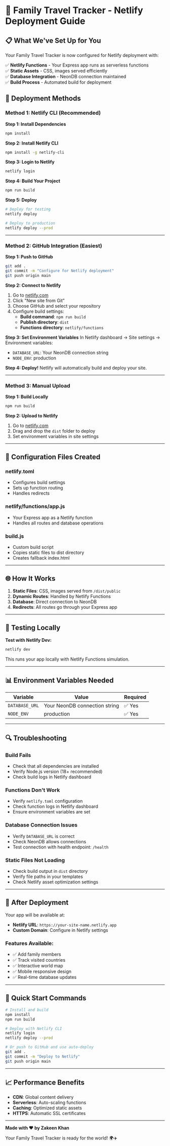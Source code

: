 # 🚀 Family Travel Tracker - Netlify Deployment Guide

## 📋 **What We've Set Up for You**

Your Family Travel Tracker is now configured for Netlify deployment with:

✅ **Netlify Functions** - Your Express app runs as serverless functions  
✅ **Static Assets** - CSS, images served efficiently  
✅ **Database Integration** - NeonDB connection maintained  
✅ **Build Process** - Automated build for deployment  

## 🎯 **Deployment Methods**

### **Method 1: Netlify CLI (Recommended)**

**Step 1: Install Dependencies**
```bash
npm install
```

**Step 2: Install Netlify CLI**
```bash
npm install -g netlify-cli
```

**Step 3: Login to Netlify**
```bash
netlify login
```

**Step 4: Build Your Project**
```bash
npm run build
```

**Step 5: Deploy**
```bash
# Deploy for testing
netlify deploy

# Deploy to production
netlify deploy --prod
```

---

### **Method 2: GitHub Integration (Easiest)**

**Step 1: Push to GitHub**
```bash
git add .
git commit -m "Configure for Netlify deployment"
git push origin main
```

**Step 2: Connect to Netlify**
1. Go to [netlify.com](https://netlify.com)
2. Click "New site from Git"
3. Choose GitHub and select your repository
4. Configure build settings:
   - **Build command**: `npm run build`
   - **Publish directory**: `dist`
   - **Functions directory**: `netlify/functions`

**Step 3: Set Environment Variables**
In Netlify dashboard → Site settings → Environment variables:
- `DATABASE_URL`: Your NeonDB connection string
- `NODE_ENV`: production

**Step 4: Deploy!**
Netlify will automatically build and deploy your site.

---

### **Method 3: Manual Upload**

**Step 1: Build Locally**
```bash
npm run build
```

**Step 2: Upload to Netlify**
1. Go to [netlify.com](https://netlify.com)
2. Drag and drop the `dist` folder to deploy
3. Set environment variables in site settings

---

## 🔧 **Configuration Files Created**

### **netlify.toml**
- Configures build settings
- Sets up function routing
- Handles redirects

### **netlify/functions/app.js**
- Your Express app as a Netlify function
- Handles all routes and database operations

### **build.js**
- Custom build script
- Copies static files to dist directory
- Creates fallback index.html

---

## 🌐 **How It Works**

1. **Static Files**: CSS, images served from `/dist/public`
2. **Dynamic Routes**: Handled by Netlify Functions
3. **Database**: Direct connection to NeonDB
4. **Redirects**: All routes go through your Express app

---

## 🧪 **Testing Locally**

**Test with Netlify Dev:**
```bash
netlify dev
```

This runs your app locally with Netlify Functions simulation.

---

## 📊 **Environment Variables Needed**

| Variable | Value | Required |
|----------|-------|----------|
| `DATABASE_URL` | Your NeonDB connection string | ✅ Yes |
| `NODE_ENV` | production | ✅ Yes |

---

## 🔍 **Troubleshooting**

### **Build Fails**
- Check that all dependencies are installed
- Verify Node.js version (18+ recommended)
- Check build logs in Netlify dashboard

### **Functions Don't Work**
- Verify `netlify.toml` configuration
- Check function logs in Netlify dashboard
- Ensure environment variables are set

### **Database Connection Issues**
- Verify `DATABASE_URL` is correct
- Check NeonDB allows connections
- Test connection with health endpoint: `/health`

### **Static Files Not Loading**
- Check build output in `dist` directory
- Verify file paths in your templates
- Check Netlify asset optimization settings

---

## 🎉 **After Deployment**

Your app will be available at:
- **Netlify URL**: `https://your-site-name.netlify.app`
- **Custom Domain**: Configure in Netlify settings

### **Features Available:**
- ✅ Add family members
- ✅ Track visited countries  
- ✅ Interactive world map
- ✅ Mobile responsive design
- ✅ Real-time database updates

---

## 🚀 **Quick Start Commands**

```bash
# Install and build
npm install
npm run build

# Deploy with Netlify CLI
netlify login
netlify deploy --prod

# Or push to GitHub and use auto-deploy
git add .
git commit -m "Deploy to Netlify"
git push origin main
```

---

## 📈 **Performance Benefits**

- **CDN**: Global content delivery
- **Serverless**: Auto-scaling functions
- **Caching**: Optimized static assets
- **HTTPS**: Automatic SSL certificates

---

**Made with ❤️ by Zakeen Khan**

Your Family Travel Tracker is ready for the world! 🌍✈️
